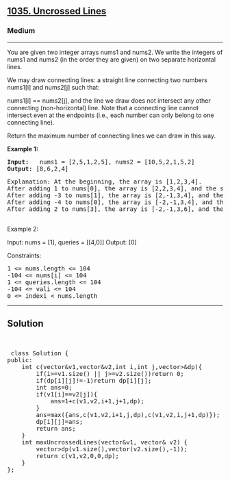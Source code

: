 
<h2><a href="https://leetcode.com/problems/uncrossed-lines/description/">1035. Uncrossed Lines</a></h2>
<h3>Medium</h3>
<hr>
<div><p>
You are given two integer arrays nums1 and nums2. We write the integers of nums1 and nums2 (in the order they are given) on two separate horizontal lines.

We may draw connecting lines: a straight line connecting two numbers nums1[i] and nums2[j] such that:

nums1[i] == nums2[j], and
the line we draw does not intersect any other connecting (non-horizontal) line.
Note that a connecting line cannot intersect even at the endpoints (i.e., each number can only belong to one connecting line).

Return the maximum number of connecting lines we can draw in this way.
</p>


<p><strong>Example 1:</strong></p>
<pre><strong>Input:</strong>   nums1 = [2,5,1,2,5], nums2 = [10,5,2,1,5,2]
<strong>Output:</strong> [8,6,2,4]
</pre>
<pre>
Explanation: At the beginning, the array is [1,2,3,4].
After adding 1 to nums[0], the array is [2,2,3,4], and the sum of even values is 2 + 2 + 4 = 8.
After adding -3 to nums[1], the array is [2,-1,3,4], and the sum of even values is 2 + 4 = 6.
After adding -4 to nums[0], the array is [-2,-1,3,4], and the sum of even values is -2 + 4 = 2.
After adding 2 to nums[3], the array is [-2,-1,3,6], and the sum of even values is -2 + 6 = 4.
  </pre>
  
Example 2:

Input: nums = [1], queries = [[4,0]]
Output: [0]
 

Constraints:
<pre>
1 <= nums.length <= 104
-104 <= nums[i] <= 104
1 <= queries.length <= 104
-104 <= vali <= 104
0 <= indexi < nums.length
</pre>
<hr>
 <h2><strong><b>Solution</b></strong></h2>
 <br>
 <pre>
 class Solution {
public:
    int c(vector<int>&v1,vector<int>&v2,int i,int j,vector<vector<int>>&dp){
        if(i>=v1.size() || j>=v2.size())return 0;
        if(dp[i][j]!=-1)return dp[i][j];
        int ans=0;
        if(v1[i]==v2[j]){
            ans=1+c(v1,v2,i+1,j+1,dp);
        }
        ans=max({ans,c(v1,v2,i+1,j,dp),c(v1,v2,i,j+1,dp)});
        dp[i][j]=ans;
        return ans;
    }
    int maxUncrossedLines(vector<int>&v1, vector<int>& v2) {
        vector<vector<int>>dp(v1.size(),vector<int>(v2.size(),-1));
        return c(v1,v2,0,0,dp);
    }
};
 </pre>

